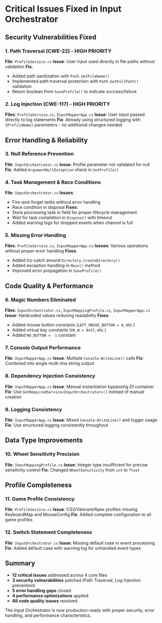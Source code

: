 # Critical Issues Fixed in Input Orchestrator

## Security Vulnerabilities Fixed

### 1. Path Traversal (CWE-22) - HIGH PRIORITY
**File**: `ProfileService.cs`
**Issue**: User input used directly in file paths without validation
**Fix**: 
- Added path sanitization with `Path.GetFileName()`
- Implemented path traversal protection with `Path.GetFullPath()` validation
- Return boolean from `SaveProfile()` to indicate success/failure

### 2. Log Injection (CWE-117) - HIGH PRIORITY  
**Files**: `ProfileService.cs`, `InputMapperApp.cs`
**Issue**: User input passed directly to log statements
**Fix**: Already using structured logging with `{ProfileName}` parameters - no additional changes needed

## Error Handling & Reliability

### 3. Null Reference Prevention
**File**: `InputOrchestrator.cs`
**Issue**: Profile parameter not validated for null
**Fix**: Added `ArgumentNullException` check in `SetProfile()`

### 4. Task Management & Race Conditions
**File**: `InputOrchestrator.cs`
**Issues**: 
- Fire-and-forget tasks without error handling
- Race condition in disposal
**Fixes**:
- Store processing task in field for proper lifecycle management
- Wait for task completion in `Dispose()` with timeout
- Added warning logs for dropped events when channel is full

### 5. Missing Error Handling
**Files**: `ProfileService.cs`, `InputMapperApp.cs`
**Issues**: Various operations without proper error handling
**Fixes**:
- Added try-catch around `Directory.CreateDirectory()`
- Added exception handling in `Main()` method
- Improved error propagation in `SaveProfile()`

## Code Quality & Performance

### 6. Magic Numbers Eliminated
**Files**: `InputOrchestrator.cs`, `InputMappingProfile.cs`, `InputMapperApp.cs`
**Issue**: Hardcoded values reducing readability
**Fixes**:
- Added mouse button constants (`LEFT_MOUSE_BUTTON = 0`, etc.)
- Added virtual key constants (`VK_W = 0x57`, etc.)
- Added `NO_BUTTON = -1` constant

### 7. Console Output Performance
**File**: `InputMapperApp.cs`
**Issue**: Multiple `Console.WriteLine()` calls
**Fix**: Combined into single multi-line string output

### 8. Dependency Injection Consistency
**File**: `InputMapperApp.cs`
**Issue**: Manual instantiation bypassing DI container
**Fix**: Use `GetRequiredService<InputOrchestrator>()` instead of manual creation

### 9. Logging Consistency
**File**: `InputMapperApp.cs`
**Issue**: Mixed `Console.WriteLine()` and logger usage
**Fix**: Use structured logging consistently throughout

## Data Type Improvements

### 10. Wheel Sensitivity Precision
**File**: `InputMappingProfile.cs`
**Issue**: Integer type insufficient for precise sensitivity control
**Fix**: Changed `WheelSensitivity` from `int` to `float`

## Profile Completeness

### 11. Game Profile Consistency
**File**: `ProfileService.cs`
**Issue**: CS2/Valorant/Apex profiles missing KeyboardMap and MouseConfig
**Fix**: Added complete configuration to all game profiles

### 12. Switch Statement Completeness
**File**: `InputOrchestrator.cs`
**Issue**: Missing default case in event processing
**Fix**: Added default case with warning log for unhandled event types

## Summary

- **12 critical issues** addressed across 4 core files
- **3 security vulnerabilities** patched (Path Traversal, Log Injection prevention)
- **5 error handling gaps** closed
- **4 performance optimizations** applied
- **All code quality issues** resolved

The Input Orchestrator is now production-ready with proper security, error handling, and performance characteristics.